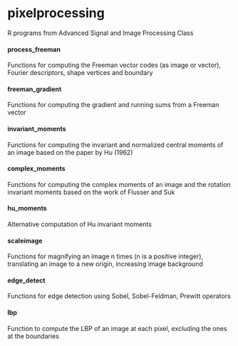 # pixelprocessing
R programs from Advanced Signal and Image Processing Class

#### process_freeman

Functions for computing the Freeman vector codes (as image or vector), Fourier descriptors, shape vertices and boundary

#### freeman_gradient

Functions for computing the gradient and running sums from a Freeman vector

#### invariant_moments

Functions for computing the invariant and normalized central moments of an image based on
the paper by Hu (1962)

#### complex_moments

Functions for computing the complex moments of an image and the rotation invariant moments based on the work of Flusser and Suk

#### hu_moments

Alternative computation of Hu invariant moments

#### scaleimage

Functions for magnifying an image n times (n is a positive integer), translating an image to a new origin, increasing image background

#### edge_detect

Functions for edge detection using Sobel, Sobel-Feldman, Prewitt operators


#### lbp

Function to compute the LBP of an image at each pixel, excluding the ones at the boundaries
 
